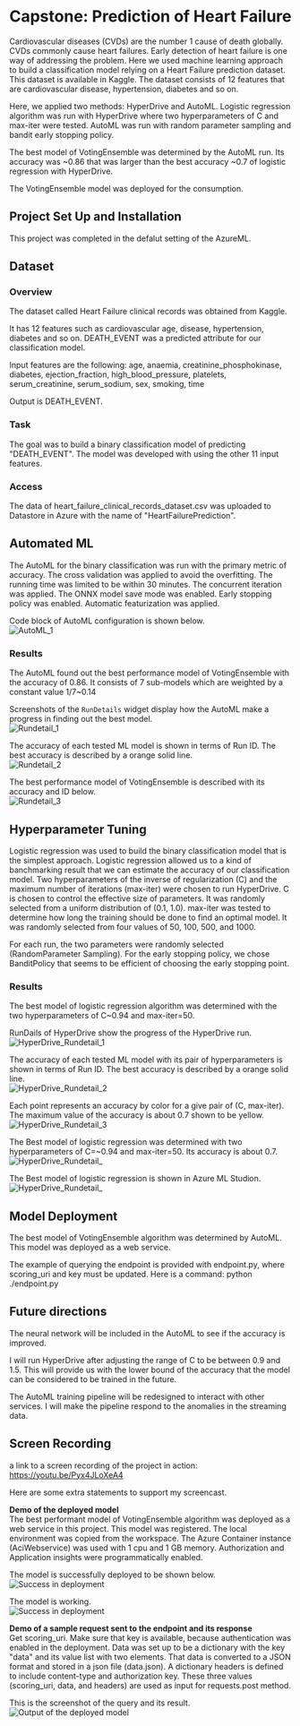 # Capstone: Prediction of Heart Failure 

Cardiovascular diseases (CVDs) are the number 1 cause of death globally. 
CVDs commonly cause heart failures. 
Early detection of heart failure is one way of addressing the problem. 
Here we used machine learning approach to build a classification model relying on a Heart Failure prediction dataset. 
This dataset is available in Kaggle. 
The dataset consists of 12 features that are cardiovascular disease, hypertension, diabetes and so on.

Here, we applied two methods: HyperDrive and AutoML. 
Logistic regression algorithm was run with HyperDrive where two hyperparameters of C and max-iter were tested.
AutoML was run with random parameter sampling and bandit early stopping policy. 

The best model of VotingEnsemble was determined by the AutoML run. 
Its accuracy was ~0.86 that was larger than the best accuracy ~0.7 of logistic regression with HyperDrive.

The VotingEnsemble model was deployed for the consumption.


## Project Set Up and Installation
This project was completed in the defalut setting of the AzureML.

## Dataset

### Overview
The dataset called Heart Failure clinical records was obtained from Kaggle. 

It has 12 features such as cardiovascular age, disease, hypertension, diabetes and so on. 
DEATH_EVENT was a predicted attribute for our classification model. 

Input features are the following:
age, anaemia, creatinine_phosphokinase, diabetes, ejection_fraction,
high_blood_pressure, platelets, serum_creatinine, serum_sodium, sex, smoking, time

Output is DEATH_EVENT.

### Task
The goal was to build a binary classification model of predicting "DEATH_EVENT". 
The model was developed with using the other 11 input features.

### Access
The data of heart_failure_clinical_records_dataset.csv was uploaded to Datastore in Azure with the name of "HeartFailurePrediction".

## Automated ML

The AutoML for the binary classification was run with the primary metric of accuracy. 
The cross validation was applied to avoid the overfitting. 
The running time was limited to be within 30 minutes. 
The concurrent iteration was applied. 
The ONNX model save mode was enabled. 
Early stopping policy was enabled. 
Automatic featurization was applied.  

Code block of AutoML configuration is shown below.  
![AutoML_1](./images/01_automl_settings.png)  

### Results

The AutoML found out the best performance model of VotingEnsemble with the accuracy of 0.86. 
It consists of 7 sub-models which are weighted by a constant value 1/7~0.14

Screenshots of the `RunDetails` widget display how the AutoML make a progress in finding out the best model.  
![Rundetail_1](./images/automl_rundetails_01.png)
  
The accuracy of each tested ML model is shown in terms of Run ID. 
The best accuracy is described by a orange solid line.  
![Rundetail_2](./images/automl_rundetails_02.png)

The best performance model of VotingEnsemble is described with its accuracy and ID below.  
![Rundetail_3](./images/automl_bestmodel_votingensemble_03.png)


## Hyperparameter Tuning

Logistic regression was used to build the binary classification model that is the simplest approach. 
Logistic regression allowed us to a kind of banchmarking result that we can estimate the accuracy of our classification model.
Two hyperparameters of the inverse of regularization (C) and the maximum number of iterations (max-iter) were chosen to run HyperDrive.
C is chosen to control the effective size of parameters.
It was randomly selected from a uniform distribution of (0.1, 1.0).
max-iter was tested to determine how long the training should be done to find an optimal model.
It was randomly selected from four values of 50, 100, 500, and 1000.

For each run, the two parameters were randomly selected (RandomParameter Sampling).
For the early stopping policy, we chose BanditPolicy that seems to be efficient of choosing the early stopping point.

### Results

The best model of logistic regression algorithm was determined with the two hyperparameters of C~0.94 and max-iter=50.


RunDails of HyperDrive show the progress of the HyperDrive run.  
![HyperDrive_Rundetail_1](./images/hyperdrive_rundetails_01.png)  

The accuracy of each tested ML model with its pair of hyperparameters is shown in terms of Run ID. 
The best accuracy is described by a orange solid line.  
![HyperDrive_Rundetail_2](./images/hyperdrive_rundetails_02.png)  

Each point represents an accuracy by color for a give pair of (C, max-iter). 
The maximum value of the accuracy is about 0.7 shown to be yellow.  
![HyperDrive_Rundetail_3](./images/hyperdrive_rundetails_03.png)

The Best model of logistic regression was determined with two hyperparameters of C=~0.94 and max-iter=50. 
Its accuracy is about 0.7.  
![HyperDrive_Rundetail_](./images/hyperdrive_bestmodel_04.png)

The Best model of logistic regression is shown in Azure ML Studion.  
![HyperDrive_Rundetail_](./images/hyperdrive_bestmodel_05.png)

## Model Deployment

The best model of VotingEnsemble algorithm was determined by AutoML. 
This model was deployed as a web service.

The example of querying the endpoint is provided with endpoint.py, 
where scoring_uri and key must be updated. 
Here is a command: 
python ./endpoint.py

## Future directions
The neural network will be included in the AutoML to see if the accuracy is improved.  

I will run HyperDrive after adjusting the range of C to be between 0.9 and 1.5. 
This will provide us with the lower bound of the accuracy that the model can be considered to be trained in the future.  

The AutoML training pipeline will be redesigned to interact with other services. 
I will make the pipeline respond to the anomalies in the streaming data.


## Screen Recording
a link to a screen recording of the project in action:
https://youtu.be/Pyx4JLoXeA4

Here are some extra statements to support my screencast.  

**Demo of the deployed model**  
The best performant model of VotingEnsemble algorithm was deployed as a web service in this project. 
This model was registered. 
The local environment was copied from the workspace. 
The Azure Container instance (AciWebservice) was used with 1 cpu and 1 GB memory. 
Authorization and Application insights were programmatically enabled.

The model is successfully deployed to be shown below.  
![Success in deployment](./images/model_deployment_success_08.png)

The model is working.  
![Success in deployment](./images/11_model_deployed_active.png)  

**Demo of a sample request sent to the endpoint and its response**  
Get scoring_uri. 
Make sure that key is available, 
because authentication was enabled in the deployment.
Data was set up to be a dictionary with the key "data" and its value list with two elements. 
That data is converted to a JSON format and stored in a json file (data.json). 
A dictionary headers is defined to include content-type and authorization key. 
These three values (scoring_uri, data, and headers) are used as input for requests.post method.  

This is the screenshot of the query and its result.  
![Output of the deployed model](./images/09_output_deploymentmodel_1.png)


